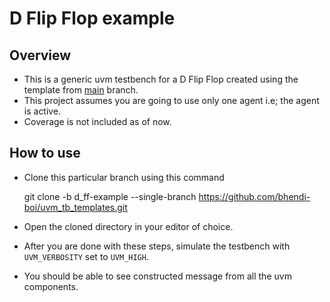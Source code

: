 # D Flip Flop example

## Overview

- This is a generic uvm testbench for a D Flip Flop created using the template from [main](https://github.com/bhendi-boi/uvm_tb_template) branch.
- This project assumes you are going to use only one agent i.e; the agent is active.
- Coverage is not included as of now.

## How to use

- Clone this particular branch using this command

  git clone -b d_ff-example --single-branch https://github.com/bhendi-boi/uvm_tb_templates.git

- Open the cloned directory in your editor of choice.
- After you are done with these steps, simulate the testbench with `UVM_VERBOSITY` set to `UVM_HIGH`.
- You should be able to see constructed message from all the uvm components.
